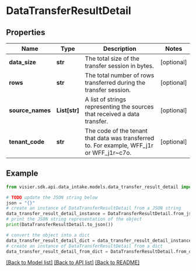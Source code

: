 # DataTransferResultDetail


## Properties

Name | Type | Description | Notes
------------ | ------------- | ------------- | -------------
**data_size** | **str** | The total size of the transfer session in bytes. | [optional] 
**rows** | **str** | The total number of rows transferred during the transfer session. | [optional] 
**source_names** | **List[str]** | A list of strings representing the sources that received a data transfer. | [optional] 
**tenant_code** | **str** | The code of the tenant that data was transferred to. For example, WFF_j1r or WFF_j1r~c7o. | [optional] 

## Example

```python
from visier.sdk.api.data_intake.models.data_transfer_result_detail import DataTransferResultDetail

# TODO update the JSON string below
json = "{}"
# create an instance of DataTransferResultDetail from a JSON string
data_transfer_result_detail_instance = DataTransferResultDetail.from_json(json)
# print the JSON string representation of the object
print(DataTransferResultDetail.to_json())

# convert the object into a dict
data_transfer_result_detail_dict = data_transfer_result_detail_instance.to_dict()
# create an instance of DataTransferResultDetail from a dict
data_transfer_result_detail_from_dict = DataTransferResultDetail.from_dict(data_transfer_result_detail_dict)
```
[[Back to Model list]](../README.md#documentation-for-models) [[Back to API list]](../README.md#documentation-for-api-endpoints) [[Back to README]](../README.md)


